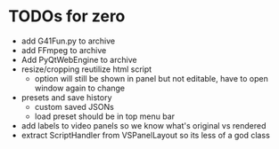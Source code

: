 # TODOs for zero

* add G41Fun.py to archive
* add FFmpeg to archive
* Add PyQtWebEngine to archive
* resize/cropping reutilize html script
    * option will still be shown in panel but not editable, have to open window again to change
* presets and save history
    * custom saved JSONs
    * load preset should be in top menu bar
* add labels to video panels so we know what's original vs rendered
* extract ScriptHandler from VSPanelLayout so its less of a god class
